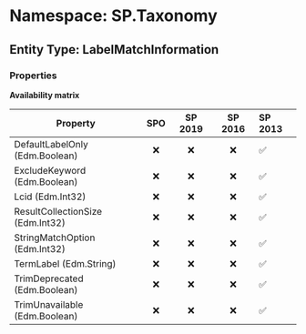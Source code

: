 # Namespace: SP.Taxonomy

## Entity Type: LabelMatchInformation

### Properties

**Availability matrix**

Property | SPO | SP 2019 | SP 2016 | SP 2013
----------|:---:|:-------:|:-------:|:-------
DefaultLabelOnly (Edm.Boolean) | ❌ | ❌ | ❌ | ✅
ExcludeKeyword (Edm.Boolean) | ❌ | ❌ | ❌ | ✅
Lcid (Edm.Int32) | ❌ | ❌ | ❌ | ✅
ResultCollectionSize (Edm.Int32) | ❌ | ❌ | ❌ | ✅
StringMatchOption (Edm.Int32) | ❌ | ❌ | ❌ | ✅
TermLabel (Edm.String) | ❌ | ❌ | ❌ | ✅
TrimDeprecated (Edm.Boolean) | ❌ | ❌ | ❌ | ✅
TrimUnavailable (Edm.Boolean) | ❌ | ❌ | ❌ | ✅